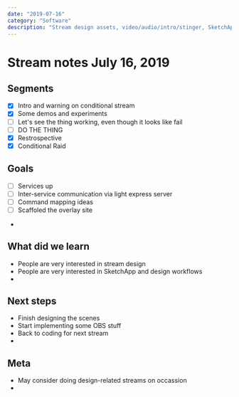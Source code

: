 ```yaml
---
date: "2019-07-16"
category: "Software"
description: "Stream design assets, video/audio/intro/stinger, SketchApp"
---
```


# Stream notes July 16, 2019

## Segments

- [x] Intro and warning on conditional stream
- [x] Some demos and experiments
- [ ] Let's see the thing working, even though it looks like fail
- [ ] DO THE THING
- [x] Restrospective
- [x] Conditional Raid

## Goals

- [ ] Services up
- [ ] Inter-service communication via light express server
- [ ] Command mapping ideas
- [ ] Scaffoled the overlay site
-

## What did we learn

- People are very interested in stream design
- People are very interested in SketchApp and design workflows
-

## Next steps

- Finish designing the scenes
- Start implementing some OBS stuff
- Back to coding for next stream
-

## Meta

- May consider doing design-related streams on occassion
- 
